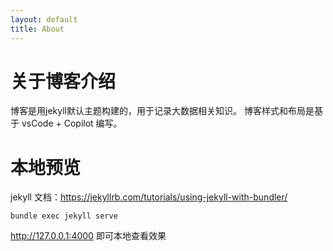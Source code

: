 ```yaml
---
layout: default
title: About
---
```

# 关于博客介绍

博客是用jekyll默认主题构建的，用于记录大数据相关知识。
博客样式和布局是基于 vsCode + Copilot 编写。

# 本地预览
jekyll 文档：https://jekyllrb.com/tutorials/using-jekyll-with-bundler/

```
bundle exec jekyll serve
```
http://127.0.0.1:4000 即可本地查看效果